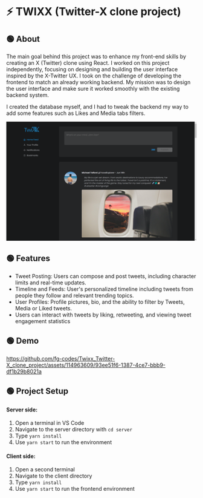 # ⚡ TWIXX (Twitter-X clone project)

## 🟢 About

The main goal behind this project was to enhance my front-end skills by creating an X (Twitter) clone using React. I worked on this project independently, focusing on designing and building the user interface inspired by the X-Twitter UX. I took on the challenge of developing the frontend to match an already working backend. My mission was to design the user interface and make sure it worked smoothly with the existing backend system. 

I created the database myself, and I had to tweak the backend my way to add some features such as Likes and Media tabs filters.

![mvp demo](./mvp.png)

## 🟢 Features

- Tweet Posting: Users can compose and post tweets, including character limits and real-time updates.
- Timeline and Feeds: User's personalized timeline including tweets from people they follow and relevant trending topics.
- User Profiles: Profile pictures, bio, and the ability to filter by Tweets, Media or Liked tweets.
- Users can interact with tweets by liking, retweeting, and viewing tweet engagement statistics

## 🟢 Demo
https://github.com/fg-codes/Twixx_Twitter-X_clone_project/assets/114963609/93ee51f6-1387-4ce7-bbb9-df1b29b8021a

## 🟢 Project Setup
#### Server side: 
1. Open a terminal in VS Code
2. Navigate to the server directory with `cd server`
3. Type `yarn install`
4. Use `yarn start` to run the environment

#### Client side:
1. Open a second terminal
2. Navigate to the client directory
3. Type `yarn install`
4. Use `yarn start` to run the frontend environment
